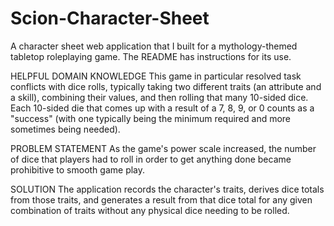 # Scion-Character-Sheet
A character sheet web application that I built for a mythology-themed tabletop roleplaying game.  The README has instructions for its use.

HELPFUL DOMAIN KNOWLEDGE
This game in particular resolved task conflicts with dice rolls, typically taking two different traits (an attribute and a skill), combining their values, and then rolling that many 10-sided dice.  Each 10-sided die that comes up with a result of a 7, 8, 9, or 0 counts as a "success" (with one typically being the minimum required and more sometimes being needed). 

PROBLEM STATEMENT
As the game's power scale increased, the number of dice that players had to roll in order to get anything done became prohibitive to smooth game play.  

SOLUTION
The application records the character's traits, derives dice totals from those traits, and generates a result from that dice total for any given combination of traits without any physical dice needing to be rolled. 

